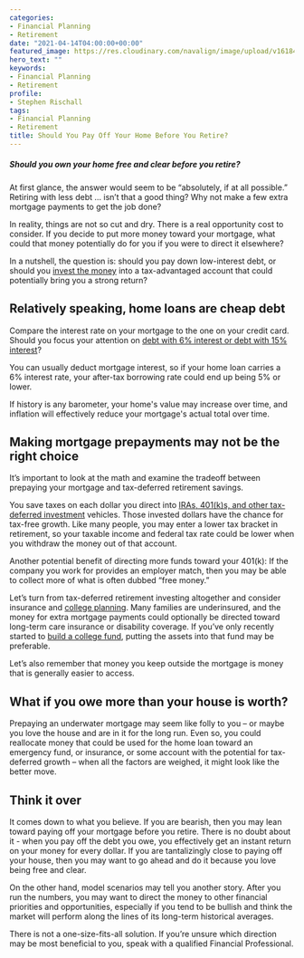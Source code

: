 ```yaml
---
categories:
- Financial Planning
- Retirement
date: "2021-04-14T04:00:00+00:00"
featured_image: https://res.cloudinary.com/navalign/image/upload/v1618412274/house-540796_1920_jh9ojy.jpg
hero_text: ""
keywords:
- Financial Planning
- Retirement
profile:
- Stephen Rischall
tags:
- Financial Planning
- Retirement
title: Should You Pay Off Your Home Before You Retire?
---
```

##### Should you own your home free and clear before you retire?

At first glance, the answer would seem to be “absolutely, if at all possible.” Retiring with less debt … isn’t that a good thing? Why not make a few extra mortgage payments to get the job done?

In reality, things are not so cut and dry. There is a real opportunity cost to consider. If you decide to put more money toward your mortgage, what could that money potentially do for you if you were to direct it elsewhere?

In a nutshell, the question is: should you pay down low-interest debt, or should you [invest the money](https://navalign.com/updates/creating-an-investment-portfolio/) into a tax-advantaged account that could potentially bring you a strong return?

## Relatively speaking, home loans are cheap debt

Compare the interest rate on your mortgage to the one on your credit card. Should you focus your attention on [debt with 6% interest or debt with 15% interest](https://navalign.com/updates/the-curious-case-of-good-debt-vs-bad-debt/)?

You can usually deduct mortgage interest, so if your home loan carries a 6% interest rate, your after-tax borrowing rate could end up being 5% or lower.

If history is any barometer, your home's value may increase over time, and inflation will effectively reduce your mortgage's actual total over time.

## Making mortgage prepayments may not be the right choice

It’s important to look at the math and examine the tradeoff between prepaying your mortgage and tax-deferred retirement savings. 

You save taxes on each dollar you direct into [IRAs, 401(k)s, and other tax-deferred investment](https://navalign.com/updates/taking-advantage-of-employer-sponsored-retirement-plans/) vehicles. Those invested dollars have the chance for tax-free growth. Like many people, you may enter a lower tax bracket in retirement, so your taxable income and federal tax rate could be lower when you withdraw the money out of that account.

Another potential benefit of directing more funds toward your 401(k): If the company you work for provides an employer match, then you may be able to collect more of what is often dubbed “free money.”

Let’s turn from tax-deferred retirement investing altogether and consider insurance and [college planning](https://navalign.com/updates/how-to-prioritize-between-your-retirement-and-children-s-education/). Many families are underinsured, and the money for extra mortgage payments could optionally be directed toward long-term care insurance or disability coverage. If you’ve only recently started to [build a college fund](https://navalign.com/updates/529-plans-vs.other-college-savings-options/), putting the assets into that fund may be preferable.

Let’s also remember that money you keep outside the mortgage is money that is generally easier to access.

## What if you owe more than your house is worth?

Prepaying an underwater mortgage may seem like folly to you – or maybe you love the house and are in it for the long run. Even so, you could reallocate money that could be used for the home loan toward an emergency fund, or insurance, or some account with the potential for tax-deferred growth – when all the factors are weighed, it might look like the better move.

## Think it over

It comes down to what you believe. If you are bearish, then you may lean toward paying off your mortgage before you retire. There is no doubt about it - when you pay off the debt you owe, you effectively get an instant return on your money for every dollar. If you are tantalizingly close to paying off your house, then you may want to go ahead and do it because you love being free and clear.

On the other hand, model scenarios may tell you another story. After you run the numbers, you may want to direct the money to other financial priorities and opportunities, especially if you tend to be bullish and think the market will perform along the lines of its long-term historical averages.

There is not a one-size-fits-all solution. If you’re unsure which direction may be most beneficial to you, speak with a qualified Financial Professional.